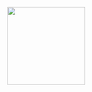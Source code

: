 <p>
  <img height="180em" src="https://github-readme-stats.vercel.app/api?username=snake7667&show_icons=true&include_all_commits=true&bg_color=30,e96443,904e95&title_color=fff&text_color=fff">
</p>

<!--
**snake7667/snake7667** is a ✨ _special_ ✨ repository because its `README.md` (this file) appears on your GitHub profile.

Here are some ideas to get you started:

- 🔭 I’m currently working on ...
- 🌱 I’m currently learning ...
- 👯 I’m looking to collaborate on ...
- 🤔 I’m looking for help with ...
- 💬 Ask me about ...
- 📫 How to reach me: ...
- 😄 Pronouns: ...
- ⚡ Fun fact: ...
-->
